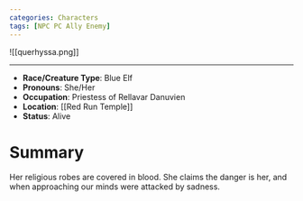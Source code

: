 ```yaml
---
categories: Characters
tags: [NPC PC Ally Enemy]
---
```


![[querhyssa.png]]

---

- **Race/Creature Type**:  Blue Elf
- **Pronouns**:  She/Her
- **Occupation**: Priestess of Rellavar Danuvien
- **Location**: [[Red Run Temple]]
- **Status**: Alive

# Summary
Her religious robes are covered in blood. She claims the danger is her, and when approaching our minds were attacked by sadness.